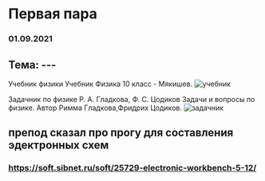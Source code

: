 # Первая пара
### 01.09.2021

## Тема: ---

Учебник физики
Учебник Физика 10 класс - Мякишев.
![учебник](https://1.11klasov.com/uploads/posts/2020-04/thumbs/1586290934_cover_big.jpg "Физика")

Задачник по физике
Р. А. Гладкова, Ф. С. Цодиков Задачи и вопросы по физике. Автор Римма Гладкова,Фридрих Цодиков.
![задачник](https://my-bookshop.ru/image/1003216673.jpg "Задачник")

## препод сказал про прогу для составления эдектронных схем
### https://soft.sibnet.ru/soft/25729-electronic-workbench-5-12/
